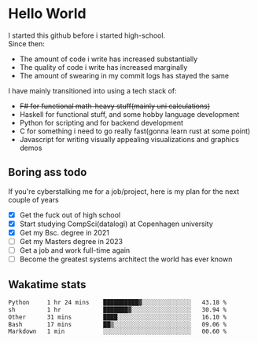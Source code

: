 # Hello World

I started this github before i started high-school.  
Since then:
- The amount of code i write has increased substantially
- The quality of code i write has increased marginally
- The amount of swearing in my commit logs has stayed the same

I have mainly transitioned into using a tech stack of:
- ~~F# for functional math-heavy stuff(mainly uni calculations)~~
- Haskell for functional stuff, and some hobby language development
- Python for scripting and for backend development
- C for something i need to go really fast(gonna learn rust at some point)
- Javascript for writing visually appealing visualizations and graphics demos

## Boring ass todo
If you're cyberstalking me for a job/project, here is my plan for the next couple of years
- [x] Get the fuck out of high school
- [x] Start studying CompSci(datalogi) at Copenhagen university
- [x] Get my Bsc. degree in 2021
- [ ] Get my Masters degree in 2023
- [ ] Get a job and work full-time again
- [ ] Become the greatest systems architect the world has ever known

## Wakatime stats
<!--START_SECTION:waka-->

```txt
Python     1 hr 24 mins    ██████████▓░░░░░░░░░░░░░░   43.18 %
sh         1 hr            ███████▓░░░░░░░░░░░░░░░░░   30.94 %
Other      31 mins         ████░░░░░░░░░░░░░░░░░░░░░   16.10 %
Bash       17 mins         ██▒░░░░░░░░░░░░░░░░░░░░░░   09.06 %
Markdown   1 min           ░░░░░░░░░░░░░░░░░░░░░░░░░   00.60 %
```

<!--END_SECTION:waka-->
